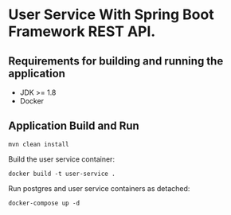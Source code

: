# User Service With Spring Boot Framework REST API.

## Requirements for building and running the application

- JDK >= 1.8
- Docker

## Application Build and Run

```
mvn clean install
```

Build the user service container: 

```
docker build -t user-service .
```

Run postgres and user service containers as detached:

```
docker-compose up -d
```
